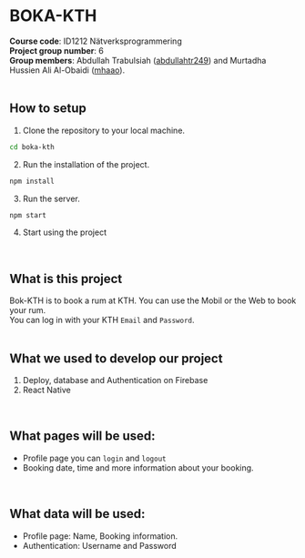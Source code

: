 # BOKA-KTH
**Course code**: ID1212 Nätverksprogrammering<br />
**Project group number**: 6<br />
**Group members**: Abdullah Trabulsiah ([abdullahtr249](https://github.com/abdullahtr249)) and Murtadha Hussien Ali Al-Obaidi ([mhaao](https://github.com/MurtadhaAlobaidi)).<br />
<br />

## How to setup
1. Clone the repository to your local machine.
```bash
cd boka-kth
```
2. Run the installation of the project.
```bash
npm install
```
3. Run the server.
```bash
npm start
```
4. Start using the project
<br />

## What is this project
Bok-KTH is to book a rum at KTH. You can use the Mobil or the Web to book your rum. <br />
You can log in with your KTH `Email` and `Password`.  
<br />

## What we used to develop our project
1. Deploy, database and Authentication on Firebase
2. React Native
<br />


## What pages will be used:
*   Profile page you can `login` and `logout`
*   Booking date, time and more information about your booking.   

<br />

## What data will be used:
*   Profile page: Name, Booking information.
*   Authentication: Username and Password
